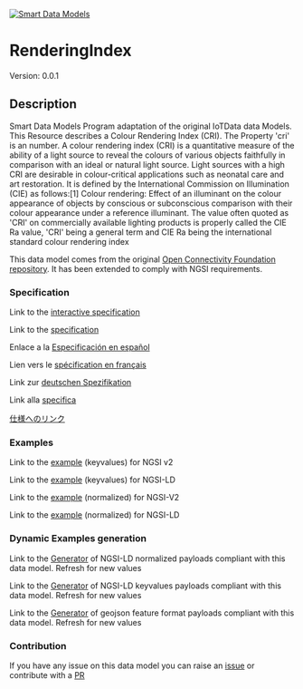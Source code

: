 [![Smart Data Models](https://smartdatamodels.org/wp-content/uploads/2022/01/SmartDataModels_logo.png "Logo")](https://smartdatamodels.org)
# RenderingIndex
Version: 0.0.1

## Description 

Smart Data Models Program adaptation of the original IoTData data Models. This Resource describes a Colour Rendering Index (CRI). The Property 'cri' is an number. A colour rendering index (CRI) is a quantitative measure of the ability of a light source to reveal the colours of various objects faithfully in comparison with an ideal or natural light source. Light sources with a high CRI are desirable in colour-critical applications such as neonatal care and art restoration. It is defined by the International Commission on Illumination (CIE) as follows:[1]  Colour rendering: Effect of an illuminant on the colour appearance of objects by conscious or subconscious comparison with their colour appearance under a reference illuminant. The value often quoted as 'CRI' on commercially available lighting products is properly called the CIE Ra value, 'CRI' being a general term and CIE Ra being the international standard colour rendering index

This data model comes from the original [Open Connectivity Foundation repository](https://github.com/openconnectivityfoundation/IoTDataModels). It has been extended to comply with NGSI requirements.
### Specification

Link to the [interactive specification](https://swagger.lab.fiware.org/?url=https://smart-data-models.github.io/dataModel.OCF/RenderingIndex/swagger.yaml)

Link to the [specification](https://github.com/smart-data-models/dataModel.OCF/blob/master/RenderingIndex/doc/spec.md)

Enlace a la [Especificación en español](https://github.com/smart-data-models/dataModel.OCF/blob/master/RenderingIndex/doc/spec_ES.md)

Lien vers le [spécification en français](https://github.com/smart-data-models/dataModel.OCF/blob/master/RenderingIndex/doc/spec_FR.md)

Link zur [deutschen Spezifikation](https://github.com/smart-data-models/dataModel.OCF/blob/master/RenderingIndex/doc/spec_DE.md)

Link alla [specifica](https://github.com/smart-data-models/dataModel.OCF/blob/master/RenderingIndex/doc/spec_IT.md)

[仕様へのリンク](https://github.com/smart-data-models/dataModel.OCF/blob/master/RenderingIndex/doc/spec_JA.md)
### Examples

Link to the [example](https://smart-data-models.github.io/dataModel.OCF/RenderingIndex/examples/example.json) (keyvalues) for NGSI v2

Link to the [example](https://smart-data-models.github.io/dataModel.OCF/RenderingIndex/examples/example.jsonld) (keyvalues) for NGSI-LD

Link to the [example](https://smart-data-models.github.io/dataModel.OCF/RenderingIndex/examples/example-normalized.json) (normalized) for NGSI-V2

Link to the [example](https://smart-data-models.github.io/dataModel.OCF/RenderingIndex/examples/example-normalized.jsonld) (normalized) for NGSI-LD
### Dynamic Examples generation

Link to the [Generator](https://smartdatamodels.org/extra/ngsi-ld_generator.php?schemaUrl=https://raw.githubusercontent.com/smart-data-models/dataModel.OCF/master/RenderingIndex/schema.json&email=info@smartdatamodels.org) of NGSI-LD normalized payloads compliant with this data model. Refresh for new values

Link to the [Generator](https://smartdatamodels.org/extra/ngsi-ld_generator_keyvalues.php?schemaUrl=https://raw.githubusercontent.com/smart-data-models/dataModel.OCF/master/RenderingIndex/schema.json&email=info@smartdatamodels.org) of NGSI-LD keyvalues payloads compliant with this data model. Refresh for new values

Link to the [Generator](https://smartdatamodels.org/extra/geojson_features_generator.php?schemaUrl=https://raw.githubusercontent.com/smart-data-models/dataModel.OCF/master/RenderingIndex/schema.json&email=info@smartdatamodels.org) of geojson feature format payloads compliant with this data model. Refresh for new values
### Contribution

 If you have any issue on this data model you can raise an [issue](https://github.com/smart-data-models/dataModel.OCF/issues)  or contribute with a [PR](https://github.com/smart-data-models/dataModel.OCF/pulls)